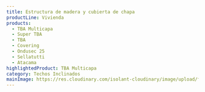 ```yaml
---
title: Estructura de madera y cubierta de chapa
productLine: Vivienda
products:
  - TBA Multicapa
  - Super TBA
  - TBA
  - Covering
  - Ondusec 25
  - Sellatutti
  - Atacama
highlightedProduct: TBA Multicapa
category: Techos Inclinados
mainImage: https://res.cloudinary.com/isolant-cloudinary/image/upload/f_auto,q_auto:good/website-2021/solutions/isolant-aislantes-soluciones-vivienda-encabezado.jpg
---
```

